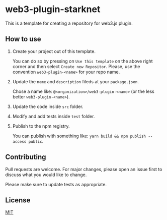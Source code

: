 web3-plugin-starknet
===========

This is a template for creating a repository for web3.js plugin.

How to use
------------

1. Create your project out of this template.

    You can do so by pressing on `Use this template` on the above right corner and then select `Create new Repositor`. Please, use the convention `web3-plugin-<name>` for your repo name.
2. Update the `name` and `description` fileds at your `package.json`.

    Chose a name like: `@<organization>/web3-plugin-<name>` (or the less better `web3-plugin-<name>`).
3. Update the code inside `src` folder.

4. Modify and add tests inside `test` folder.

5. Publish to the npm registry.

    You can publish with something like: `yarn build && npm publish --access public`.

Contributing
------------

Pull requests are welcome. For major changes, please open an issue first
to discuss what you would like to change.

Please make sure to update tests as appropriate.

License
-------

[MIT](https://choosealicense.com/licenses/mit/)
